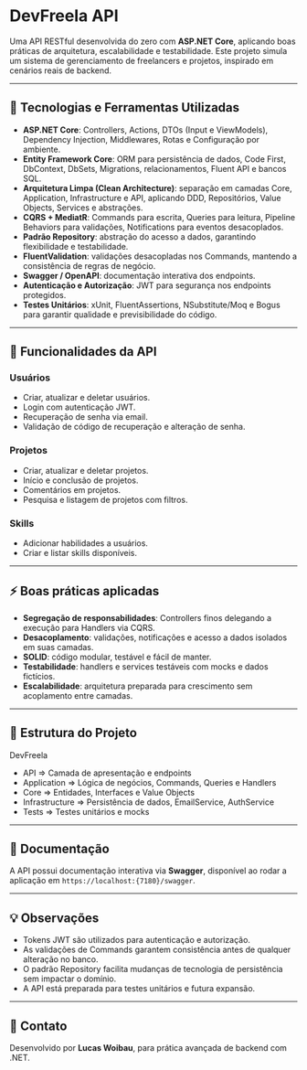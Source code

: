 # DevFreela API

Uma API RESTful desenvolvida do zero com **ASP.NET Core**, aplicando boas práticas de arquitetura, escalabilidade e testabilidade. Este projeto simula um sistema de gerenciamento de freelancers e projetos, inspirado em cenários reais de backend.

---

## 🚀 Tecnologias e Ferramentas Utilizadas

- **ASP.NET Core**: Controllers, Actions, DTOs (Input e ViewModels), Dependency Injection, Middlewares, Rotas e Configuração por ambiente.
- **Entity Framework Core**: ORM para persistência de dados, Code First, DbContext, DbSets, Migrations, relacionamentos, Fluent API e bancos SQL.
- **Arquitetura Limpa (Clean Architecture)**: separação em camadas Core, Application, Infrastructure e API, aplicando DDD, Repositórios, Value Objects, Services e abstrações.
- **CQRS + MediatR**: Commands para escrita, Queries para leitura, Pipeline Behaviors para validações, Notifications para eventos desacoplados.
- **Padrão Repository**: abstração do acesso a dados, garantindo flexibilidade e testabilidade.
- **FluentValidation**: validações desacopladas nos Commands, mantendo a consistência de regras de negócio.
- **Swagger / OpenAPI**: documentação interativa dos endpoints.
- **Autenticação e Autorização**: JWT para segurança nos endpoints protegidos.
- **Testes Unitários**: xUnit, FluentAssertions, NSubstitute/Moq e Bogus para garantir qualidade e previsibilidade do código.

---

## 📝 Funcionalidades da API

### Usuários
- Criar, atualizar e deletar usuários.
- Login com autenticação JWT.
- Recuperação de senha via email.
- Validação de código de recuperação e alteração de senha.

### Projetos
- Criar, atualizar e deletar projetos.
- Início e conclusão de projetos.
- Comentários em projetos.
- Pesquisa e listagem de projetos com filtros.

### Skills
- Adicionar habilidades a usuários.
- Criar e listar skills disponíveis.

---

## ⚡ Boas práticas aplicadas

- **Segregação de responsabilidades**: Controllers finos delegando a execução para Handlers via CQRS.
- **Desacoplamento**: validações, notificações e acesso a dados isolados em suas camadas.
- **SOLID**: código modular, testável e fácil de manter.
- **Testabilidade**: handlers e services testáveis com mocks e dados fictícios.
- **Escalabilidade**: arquitetura preparada para crescimento sem acoplamento entre camadas.

---

## 📂 Estrutura do Projeto

DevFreela
- API => Camada de apresentação e endpoints
- Application => Lógica de negócios, Commands, Queries e Handlers
- Core => Entidades, Interfaces e Value Objects
- Infrastructure => Persistência de dados, EmailService, AuthService
- Tests => Testes unitários e mocks


---

## 📖 Documentação

A API possui documentação interativa via **Swagger**, disponível ao rodar a aplicação em `https://localhost:{7180}/swagger`.

---

## 💡 Observações

- Tokens JWT são utilizados para autenticação e autorização.
- As validações de Commands garantem consistência antes de qualquer alteração no banco.
- O padrão Repository facilita mudanças de tecnologia de persistência sem impactar o domínio.
- A API está preparada para testes unitários e futura expansão.

---

## 🔗 Contato

Desenvolvido por **Lucas Woibau**, para prática avançada de backend com .NET.
